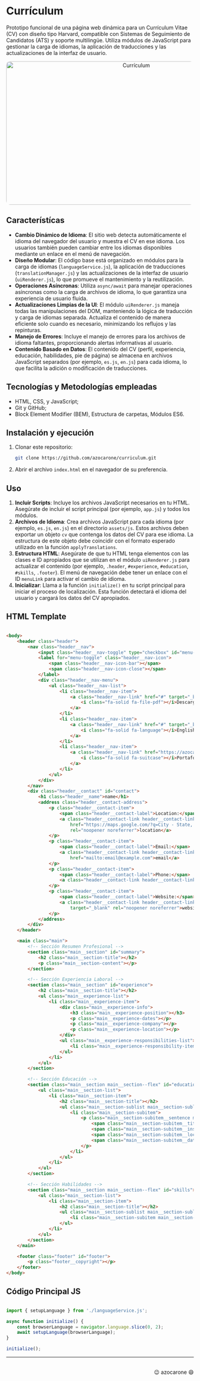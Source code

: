 # Currículum

Prototipo funcional de una página web dinámica para un Currículum Vitae (CV) con diseño tipo Harvard, compatible con Sistemas de Seguimiento de Candidatos (ATS) y soporte multilingüe. Utiliza módulos de JavaScript para gestionar la carga de idiomas, la aplicación de traducciones y las actualizaciones de la interfaz de usuario.

<div align="center"><img src="assets/img/screenshot.gif" alt="Currículum" width="683" height="384" style="border-radius: 10px;"></div>

## Característícas

- **Cambio Dinámico de Idioma**: El sitio web detecta automáticamente el idioma del navegador del usuario y muestra el CV en ese idioma. Los usuarios también pueden cambiar entre los idiomas disponibles mediante un enlace en el menú de navegación.
- **Diseño Modular**: El código base está organizado en módulos para la carga de idiomas (`languageService.js`), la aplicación de traducciones (`translationManager.js`) y las actualizaciones de la interfaz de usuario (`uiRenderer.js`), lo que promueve el mantenimiento y la reutilización.
- **Operaciones Asíncronas**: Utiliza `async/await` para manejar operaciones asíncronas como la carga de archivos de idioma, lo que garantiza una experiencia de usuario fluida.
- **Actualizaciones Limpias de la UI**: El módulo `uiRenderer.js` maneja todas las manipulaciones del DOM, manteniendo la lógica de traducción y carga de idiomas separada. Actualiza el contenido de manera eficiente solo cuando es necesario, minimizando los reflujos y las repinturas.
- **Manejo de Errores**: Incluye el manejo de errores para los archivos de idioma faltantes, proporcionando alertas informativas al usuario.
- **Contenido Basado en Datos**: El contenido del CV (perfil, experiencia, educación, habilidades, pie de página) se almacena en archivos JavaScript separados (por ejemplo, `es.js`, `en.js`) para cada idioma, lo que facilita la adición o modificación de traducciones.

## Tecnologías y Metodologías empleadas

- HTML, CSS, y JavaScript;
- Git y GitHub;
- Block Element Modifier (BEM), Estructura de carpetas, Módulos ES6. 

## Instalación y ejecución

1. Clonar este repositorio:
   
   ```bash
   git clone https://github.com/azocarone/curriculum.git
   ```

2. Abrir el archivo `index.html` en el navegador de su preferencia.

## Uso

1. **Incluir Scripts**: Incluye los archivos JavaScript necesarios en tu HTML. Asegúrate de incluir el script principal (por ejemplo, `app.js`) y todos los módulos.
2. **Archivos de Idioma**: Crea archivos JavaScript para cada idioma (por ejemplo, `es.js`, `en.js`) en el directorio `assets/js`. Estos archivos deben exportar un objeto `cv` que contenga los datos del CV para ese idioma. La estructura de este objeto debe coincidir con el formato esperado utilizado en la función `applyTranslations`.
3. **Estructura HTML**: Asegúrate de que tu HTML tenga elementos con las clases e ID apropiados que se utilizan en el módulo `uiRenderer.js` para actualizar el contenido (por ejemplo, `.header`, `#experience`, `#education`, `#skills`, `.footer`). El menú de navegación debe tener un enlace con el ID `menuLink` para activar el cambio de idioma.
4. **Inicializar**: Llama a la función `initialize()` en tu script principal para iniciar el proceso de localización. Esta función detectará el idioma del usuario y cargará los datos del CV apropiados.

## HTML Template

``` html 

<body>
    <header class="header">
        <nav class="header__nav">
            <input class="header__nav-toggle" type="checkbox" id="menu-toggle" />
            <label for="menu-toggle" class="header__nav-icon">
                <span class="header__nav-icon-bar"></span>
                <span class="header__nav-icon-close"></span>
            </label>
            <div class="header__nav-menu">
                <ul class="header__nav-list">
                    <li class="header__nav-item">
                        <a class="header__nav-link" href="#" target="_blank" rel="noopener noreferrer" data-download="true">
                            <i class="fa-solid fa-file-pdf"></i>Descargar
                        </a>
                    </li>
                    <li class="header__nav-item">
                        <a class="header__nav-link" href="#" target="_blank" rel="noopener noreferrer" id="menuLink">
                            <i class="fa-solid fa-language"></i>English
                        </a>
                    </li>
                    <li class="header__nav-item">
                        <a class="header__nav-link" href="https://azocar.one" target="_blank" rel="noopener noreferrer">
                            <i class="fa-solid fa-suitcase"></i>Portafolio
                        </a>
                    </li>
                </ul>
            </div>
        </nav>
        <div class="header__contact" id="contact">
            <h1 class="header__name">name</h1>
            <address class="header__contact-address">
                <p class="header__contact-item">
                    <span class="header__contact-label">Location:</span>
                    <a class="header__contact-link header__contact-link--location"
                        href="https://maps.google.com/?q=City - State, Country" target="_blank"
                        rel="noopener noreferrer">location</a>
                </p>
                <p class="header__contact-item">
                    <span class="header__contact-label">Email:</span>
                    <a class="header__contact-link header__contact-link--email"
                        href="mailto:email@example.com">email</a>
                </p>
                <p class="header__contact-item">
                    <span class="header__contact-label">Phone:</span>
                    <a class="header__contact-link header__contact-link--phone" href="tel:+001234567890">phone</a>
                </p>
                <p class="header__contact-item">
                    <span class="header__contact-label">Website:</span>
                    <a class="header__contact-link header__contact-link--website" href="https://example.com"
                        target="_blank" rel="noopener noreferrer">website</a>
                </p>
            </address>
        </div>
    </header>

    <main class="main">
        <!-- Sección Resumen Profesional -->
        <section class="main__section" id="summary">
            <h2 class="main__section-title"></h2>
            <p class="main__section-content"></p>
        </section>

        <!-- Sección Experiencia Laboral -->
        <section class="main__section" id="experience">
            <h2 class="main__section-title"></h2>
            <ul class="main__experience-list">
                <li class="main__experience-item">
                    <div class="main__experience-info">
                        <h3 class="main__experience-position"></h3>
                        <p class="main__experience-dates"></p>
                        <p class="main__experience-company"></p>
                        <p class="main__experience-location"></p>
                    </div>
                    <ul class="main__experience-responsibilities-list">
                        <li class="main__experience-responsibility-item"></li>
                    </ul>
                </li>
            </ul>
        </section>

        <!-- Sección Educación -->
        <section class="main__section main__section--flex" id="education">
            <ul class="main__section-list">
                <li class="main__section-item">
                    <h2 class="main__section-title"></h2>
                    <ul class="main__section-sublist main__section-sublist--flex">
                        <li class="main__section-subitem">
                            <p class="main__section-subitem__sentence main__section-subitem__sentence--comma">
                                <span class="main__section-subitem__title"></span>
                                <span class="main__section-subitem__institution"></span>
                                <span class="main__section-subitem__location"></span>
                                <span class="main__section-subitem__dates"></span>
                            </p>
                        </li>
                    </ul>
                </li>
            </ul>
        </section>

        <!-- Sección Habilidades -->
        <section class="main__section main__section--flex" id="skills">
            <ul class="main__section-list">
                <li class="main__section-item">
                    <h2 class="main__section-title"></h2>
                    <ul class="main__section-sublist main__section-sublist--flex">
                        <li class="main__section-subitem main__section-subitem--comma"></li>
                    </ul>
                </li>
            </ul>
        </section>
    </main>

    <footer class="footer" id="footer">
        <p class="footer__copyright"></p>
    </footer>
</body>

``` 

## Código Principal JS

``` js

import { setupLanguage } from './languageService.js';

async function initialize() {
    const browserLanguage = navigator.language.slice(0, 2);
    await setupLanguage(browserLanguage);
}

initialize();

```

---
<div align="right"><br>😉 azocarone 😄</div>